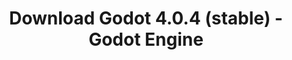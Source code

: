 ---
# Generated by /tools/generators/src/download_archive_generator !!! do not edit by hand !!!
title: 'Download Godot 4.0.4 (stable) - Godot Engine'
type: 'download/archive'
name: '4.0.4'
flavor: 'stable'
release_date: '2023-08-03T03:00:00-00:00'
release_notes: 'article/maintenance-release-godot-4-0-4/'
primaryPlatforms:
  - 'android.apk'
  - 'linux.64'
  - 'macos.universal'
  - 'windows.64'
  - 'web'
  - 'templates'
links:
  android.apk:
    name: 'android.apk'
    title: 'Android'
    caption: 'APK Universal (ARM64 + ARMv7 + x86_64 + x86)'
    tags:
      - 'APK download'
      - 'ARM64/v7'
      - 'x86 (64 & 32 bit)'
    hosts:
      github_builds:
        regular: 'https://github.com/godotengine/godot-builds/releases/download/4.0.4-stable/Godot_v4.0.4-stable_android_editor.apk'
        mono: '#'
      github:
        regular: 'https://github.com/godotengine/godot/releases/download/4.0.4-stable/Godot_v4.0.4-stable_android_editor.apk'
        mono: '#'
  linux.64:
    name: 'linux.64'
    title: 'Linux'
    caption: 'Padrão (x86_64)'
    tags:
      - '64 bit'
    hosts:
      github_builds:
        regular: 'https://github.com/godotengine/godot-builds/releases/download/4.0.4-stable/Godot_v4.0.4-stable_linux.x86_64.zip'
        mono: 'https://github.com/godotengine/godot-builds/releases/download/4.0.4-stable/Godot_v4.0.4-stable_mono_linux_x86_64.zip'
      github:
        regular: 'https://github.com/godotengine/godot/releases/download/4.0.4-stable/Godot_v4.0.4-stable_linux.x86_64.zip'
        mono: 'https://github.com/godotengine/godot/releases/download/4.0.4-stable/Godot_v4.0.4-stable_mono_linux_x86_64.zip'
  macos.universal:
    name: 'macos.universal'
    title: 'macOS'
    caption: 'Universal (x86_64 + Silício da Apple)'
    tags:
      - 'Intel/Apple Silicon'
      - '64 bit'
    hosts:
      github_builds:
        regular: 'https://github.com/godotengine/godot-builds/releases/download/4.0.4-stable/Godot_v4.0.4-stable_macos.universal.zip'
        mono: 'https://github.com/godotengine/godot-builds/releases/download/4.0.4-stable/Godot_v4.0.4-stable_mono_macos.universal.zip'
      github:
        regular: 'https://github.com/godotengine/godot/releases/download/4.0.4-stable/Godot_v4.0.4-stable_macos.universal.zip'
        mono: 'https://github.com/godotengine/godot/releases/download/4.0.4-stable/Godot_v4.0.4-stable_mono_macos.universal.zip'
  windows.64:
    name: 'windows.64'
    title: 'Windows'
    caption: 'Padrão (x86_64)'
    tags:
      - '64 bit'
    hosts:
      github_builds:
        regular: 'https://github.com/godotengine/godot-builds/releases/download/4.0.4-stable/Godot_v4.0.4-stable_win64.exe.zip'
        mono: 'https://github.com/godotengine/godot-builds/releases/download/4.0.4-stable/Godot_v4.0.4-stable_mono_win64.zip'
      github:
        regular: 'https://github.com/godotengine/godot/releases/download/4.0.4-stable/Godot_v4.0.4-stable_win64.exe.zip'
        mono: 'https://github.com/godotengine/godot/releases/download/4.0.4-stable/Godot_v4.0.4-stable_mono_win64.zip'
  web:
    name: 'web'
    title: 'Editor Web'
    caption: ''
    tags:
      - 'Self-hosted'
      - 'Cross-platform'
    hosts:
      github_builds:
        regular: 'https://github.com/godotengine/godot-builds/releases/download/4.0.4-stable/Godot_v4.0.4-stable_web_editor.zip'
        mono: '#'
      github:
        regular: 'https://github.com/godotengine/godot/releases/download/4.0.4-stable/Godot_v4.0.4-stable_web_editor.zip'
        mono: '#'
  linux.arm64:
    name: 'linux.arm64'
    title: 'Linux'
    caption: 'Padrão (ARM64)'
    tags:
      - 'ARM64'
      - '64 bit'
    hosts:
      github_builds:
        regular: 'https://github.com/godotengine/godot-builds/releases/download/4.0.4-stable/Godot_v4.0.4-stable_linux.arm64.zip'
        mono: 'https://github.com/godotengine/godot-builds/releases/download/4.0.4-stable/Godot_v4.0.4-stable_mono_linux_arm64.zip'
      github:
        regular: 'https://github.com/godotengine/godot/releases/download/4.0.4-stable/Godot_v4.0.4-stable_linux.arm64.zip'
        mono: 'https://github.com/godotengine/godot/releases/download/4.0.4-stable/Godot_v4.0.4-stable_mono_linux_arm64.zip'
  linux.32:
    name: 'linux.32'
    title: 'Linux'
    caption: 'Padrão (x86)'
    tags:
      - '32 bit'
    hosts:
      github_builds:
        regular: 'https://github.com/godotengine/godot-builds/releases/download/4.0.4-stable/Godot_v4.0.4-stable_linux.x86_32.zip'
        mono: 'https://github.com/godotengine/godot-builds/releases/download/4.0.4-stable/Godot_v4.0.4-stable_mono_linux_x86_32.zip'
      github:
        regular: 'https://github.com/godotengine/godot/releases/download/4.0.4-stable/Godot_v4.0.4-stable_linux.x86_32.zip'
        mono: 'https://github.com/godotengine/godot/releases/download/4.0.4-stable/Godot_v4.0.4-stable_mono_linux_x86_32.zip'
  linux.arm32:
    name: 'linux.arm32'
    title: 'Linux'
    caption: 'Padrão (ARM32)'
    tags:
      - 'ARM32'
      - '32 bit'
    hosts:
      github_builds:
        regular: 'https://github.com/godotengine/godot-builds/releases/download/4.0.4-stable/Godot_v4.0.4-stable_linux.arm32.zip'
        mono: 'https://github.com/godotengine/godot-builds/releases/download/4.0.4-stable/Godot_v4.0.4-stable_mono_linux_arm32.zip'
      github:
        regular: 'https://github.com/godotengine/godot/releases/download/4.0.4-stable/Godot_v4.0.4-stable_linux.arm32.zip'
        mono: 'https://github.com/godotengine/godot/releases/download/4.0.4-stable/Godot_v4.0.4-stable_mono_linux_arm32.zip'
  windows.32:
    name: 'windows.32'
    title: 'Windows'
    caption: 'Padrão (x86)'
    tags:
      - '32 bit'
    hosts:
      github_builds:
        regular: 'https://github.com/godotengine/godot-builds/releases/download/4.0.4-stable/Godot_v4.0.4-stable_win32.exe.zip'
        mono: 'https://github.com/godotengine/godot-builds/releases/download/4.0.4-stable/Godot_v4.0.4-stable_mono_win32.zip'
      github:
        regular: 'https://github.com/godotengine/godot/releases/download/4.0.4-stable/Godot_v4.0.4-stable_win32.exe.zip'
        mono: 'https://github.com/godotengine/godot/releases/download/4.0.4-stable/Godot_v4.0.4-stable_mono_win32.zip'
  aar_library:
    name: 'aar_library'
    title: 'Biblioteca de AAR'
    caption: ''
    tags:
      - 'Android plugins'
      - 'Java'
      - 'Kotlin'
    hosts:
      github_builds:
        regular: 'https://github.com/godotengine/godot-builds/releases/download/4.0.4-stable/godot-lib.4.0.4.stable.template_release.aar'
        mono: '#'
      github:
        regular: 'https://github.com/godotengine/godot/releases/download/4.0.4-stable/godot-lib.4.0.4.stable.template_release.aar'
        mono: '#'
  templates:
    name: 'templates'
    title: 'Modelos de exportação'
    caption: ''
    tags:
      - 'Utilizado para exportar os seus jogos para todas as plataformas suportadas'
    hosts:
      github_builds:
        regular: 'https://github.com/godotengine/godot-builds/releases/download/4.0.4-stable/Godot_v4.0.4-stable_export_templates.tpz'
        mono: 'https://github.com/godotengine/godot-builds/releases/download/4.0.4-stable/Godot_v4.0.4-stable_mono_export_templates.tpz'
      github:
        regular: 'https://github.com/godotengine/godot/releases/download/4.0.4-stable/Godot_v4.0.4-stable_export_templates.tpz'
        mono: 'https://github.com/godotengine/godot/releases/download/4.0.4-stable/Godot_v4.0.4-stable_mono_export_templates.tpz'
---